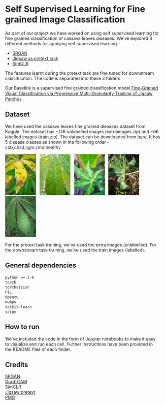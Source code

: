 # Self Supervised Learning for Fine grained Image Classification

As part of our project we have worked on using self supervised learning for fine grained classification of cassava leaves diseases. We've explored 3 different methods for applying self supervised learning - 
- [SRGAN](https://github.com/rush2406/Self-Supervised-Learning-for-Fine-grained-Image-Classification/tree/master/SRGAN)
- [Jigsaw as pretext task](https://github.com/rush2406/Self-Supervised-Learning-for-Fine-grained-Image-Classification/tree/master/Jigsaw_as_Pretext_task)
- [SimCLR](https://github.com/rush2406/Self-Supervised-Learning-for-Fine-grained-Image-Classification/tree/master/SimCLR)

The features learnt during the pretext task are fine tuned for downstream classification. The code is separated into these 3 folders.

Our Baseline is a supervised fine grained classification model [Fine-Grained Visual Classiﬁcation via Progressive Multi-Granularity Training of Jigsaw Patches](https://arxiv.org/abs/2003.03836).

## Dataset

We have used the cassava leaves fine grained diseases dataset from Kaggle. The dataset has ~12K unlabelled images (extraimages.zip) and ~6K labelled images (train.zip).
The dataset can be downloaded from [here](https://www.kaggle.com/c/cassava-disease/data). It has 5 disease classes as shown in the following order - cbb,cbsd,cgm,cmd,healthy

<img src = "images/cbb.jpg" alt = "cbb" width ="100" /> &nbsp; <img src = "images/cbsd.jpg" alt = "cbsd" width ="100" /> &nbsp; <img src = "images/cgm.jpg" alt = "cgm" width ="100" /> &nbsp; <img src = "images/cmd.jpg" alt = "cmd" width ="100" /> &nbsp; <img src = "images/healthy.jpg" alt="healthy" height = "133" width ="100" />

For the pretext task training, we've used the extra images (unlabelled). For the downstream task training, we've used the train images (labelled).

## General dependencies
```
python >= 3.6
torch
torchvision
PIL
Opencv
numpy
scikit-learn
scipy
```

## How to run

We've included the code in the form of Jupyter notebooks to make it easy to visualize and run each cell. Further instructions have been provided in the README files of each folder.

## Credits

 [SRGAN](https://github.com/Lornatang/SRGAN-PyTorch) <br/>
 [Grad-CAM]( https://github.com/yaleCat/Grad-CAM-pytorch) <br/>
 [SimCLR](https://github.com/ssumin6/SimCLR) <br/>
 [Jigsaw pretext](https://github.com/aniket03/self_supervised_bird_classification) <br/>
 [PMG](https://github.com/PRIS-CV/PMG-Progressive-Multi-Granularity-Training)
